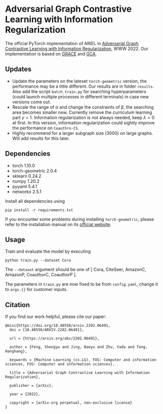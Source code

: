 # Adversarial Graph Contrastive Learning with Information Regularization

The official PyTorch implementation of ARIEL in [Adversarial Graph Contrastive Learning with Information Regularization](https://arxiv.org/abs/2202.06491), WWW 2022. Our implementation is based on [GRACE](https://github.com/CRIPAC-DIG/GRACE) and [GCA](https://github.com/CRIPAC-DIG/GCA).


## Updates
- Update the parameters on the lateset `torch-geometric` version, the performance may be a little different. Our results are in folder `results`. Also add the script `batch_train.py` for searching hyperparameters (could launch multiple processes in different terminals) in case new versions come out. 
- Rescale the range of $\alpha$ and change the constraints of $\beta$, the searching area becomes smaller now. Currently remove the curriculum learning part $\gamma=1$. Information regularization is not always needed, keep $\lambda=0$ at first. In this version, information regularization could sightly improve the performance on `Coauthro-CS`.
- Highly recommend for a larger subgraph size (3000) on large graphs. Will add results for this later.


## Dependencies

- torch 1.10.0
- torch-geometric 2.0.4
- sklearn 0.24.2
- numpy 1.20.2
- pyyaml 5.4.1
- networkx 2.5.1

Install all dependencies using
```
pip install -r requirements.txt
```

If you encounter some problems during installing `torch-geometric`, please refer to the installation manual on its [official website](https://pytorch-geometric.readthedocs.io/en/latest/notes/installation.html).

## Usage

Train and evaluate the model by executing
```
python train.py --dataset Cora
```
The `--dataset` argument should be one of [ Cora, CiteSeer, AmazonC, AmazonP, CoauthorC, CoauthorP ].

The parameters in `train.py` are now fixed to be from `config.yaml`, change it to `args.{}` for customer inputs.

## Citation

If you find our work helpful, please cite our paper:

```
@misc{https://doi.org/10.48550/arxiv.2202.06491,
  doi = {10.48550/ARXIV.2202.06491},
  
  url = {https://arxiv.org/abs/2202.06491},
  
  author = {Feng, Shengyu and Jing, Baoyu and Zhu, Yada and Tong, Hanghang},
  
  keywords = {Machine Learning (cs.LG), FOS: Computer and information sciences, FOS: Computer and information sciences},
  
  title = {Adversarial Graph Contrastive Learning with Information Regularization},
  
  publisher = {arXiv},
  
  year = {2022},
  
  copyright = {arXiv.org perpetual, non-exclusive license}
}

```
